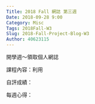```yaml
---
Title: 2018 Fall 網誌 第三週
Date: 2018-09-28 9:00
Category: Misc
Tags: 2018Fall-W3
Slug: 2018-Fall-Project-Blog-W3
Author: 40623115
---
```


開學週～領取個人網誌

<!-- PELICAN_END_SUMMARY -->

課程內容：利用

自評成績：

每週心得：